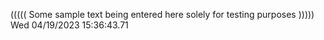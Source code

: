 ((((( Some sample text being entered here solely for testing purposes ))))) Wed 04/19/2023 15:36:43.71
